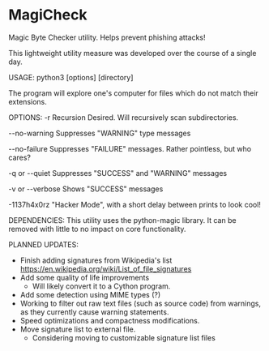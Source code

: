 # MagiCheck
Magic Byte Checker utility. Helps prevent phishing attacks!

This lightweight utility measure was developed over the course of a single day.

USAGE:
python3 [options] [directory]

The program will explore one's computer for files which do not match their
extensions.

OPTIONS:
-r              Recursion Desired. Will recursively scan subdirectories.

--no-warning    Suppresses "WARNING" type messages

--no-failure    Suppresses "FAILURE" messages. Rather pointless, but who cares?

-q or --quiet   Suppresses "SUCCESS" and "WARNING" messages

-v or --verbose Shows "SUCCESS" messages

-1137h4x0rz     "Hacker Mode", with a short delay between prints to look cool!

DEPENDENCIES:
This utility uses the python-magic library. It can be removed with little to no
impact on core functionality.

PLANNED UPDATES:
- Finish adding signatures from Wikipedia's list
    https://en.wikipedia.org/wiki/List_of_file_signatures
- Add some quality of life improvements
    - Will likely convert it to a Cython program.
- Add some detection using MIME types (?)
- Working to filter out raw text files (such as source code) from warnings, as 
    they currently cause warning statements.
- Speed optimizations and compactness modifications.
- Move signature list to external file.
    - Considering moving to customizable signature list files